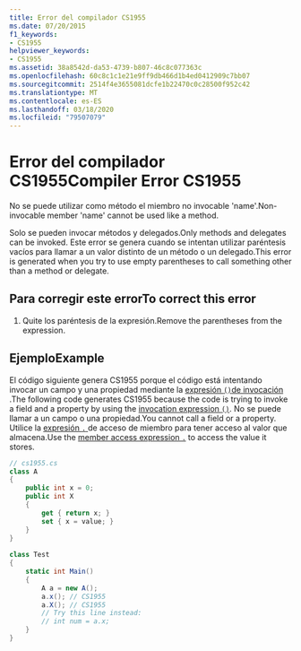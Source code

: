 ```yaml
---
title: Error del compilador CS1955
ms.date: 07/20/2015
f1_keywords:
- CS1955
helpviewer_keywords:
- CS1955
ms.assetid: 38a8542d-da53-4739-b807-46c8c077363c
ms.openlocfilehash: 60c8c1c1e21e9ff9db466d1b4ed0412909c7bb07
ms.sourcegitcommit: 2514f4e3655081dcfe1b22470c0c28500f952c42
ms.translationtype: MT
ms.contentlocale: es-ES
ms.lasthandoff: 03/18/2020
ms.locfileid: "79507079"
---
```

# <a name="compiler-error-cs1955"></a><span data-ttu-id="edfa3-102">Error del compilador CS1955</span><span class="sxs-lookup"><span data-stu-id="edfa3-102">Compiler Error CS1955</span></span>

<span data-ttu-id="edfa3-103">No se puede utilizar como método el miembro no invocable 'name'.</span><span class="sxs-lookup"><span data-stu-id="edfa3-103">Non-invocable member 'name' cannot be used like a method.</span></span>  
  
<span data-ttu-id="edfa3-104">Solo se pueden invocar métodos y delegados.</span><span class="sxs-lookup"><span data-stu-id="edfa3-104">Only methods and delegates can be invoked.</span></span> <span data-ttu-id="edfa3-105">Este error se genera cuando se intentan utilizar paréntesis vacíos para llamar a un valor distinto de un método o un delegado.</span><span class="sxs-lookup"><span data-stu-id="edfa3-105">This error is generated when you try to use empty parentheses to call something other than a method or delegate.</span></span>  
  
## <a name="to-correct-this-error"></a><span data-ttu-id="edfa3-106">Para corregir este error</span><span class="sxs-lookup"><span data-stu-id="edfa3-106">To correct this error</span></span>  
  
1. <span data-ttu-id="edfa3-107">Quite los paréntesis de la expresión.</span><span class="sxs-lookup"><span data-stu-id="edfa3-107">Remove the parentheses from the expression.</span></span>  
  
## <a name="example"></a><span data-ttu-id="edfa3-108">Ejemplo</span><span class="sxs-lookup"><span data-stu-id="edfa3-108">Example</span></span>

<span data-ttu-id="edfa3-109">El código siguiente genera CS1955 porque el código está intentando invocar un campo y una propiedad mediante la [expresión `()`de invocación ](../language-reference/operators/member-access-operators.md#invocation-expression-).</span><span class="sxs-lookup"><span data-stu-id="edfa3-109">The following code generates CS1955 because the code is trying to invoke a field and a property by using the [invocation expression `()`](../language-reference/operators/member-access-operators.md#invocation-expression-).</span></span> <span data-ttu-id="edfa3-110">No se puede llamar a un campo o una propiedad.</span><span class="sxs-lookup"><span data-stu-id="edfa3-110">You cannot call a field or a property.</span></span> <span data-ttu-id="edfa3-111">Utilice la [expresión `.` ](../language-reference/operators/member-access-operators.md#member-access-expression-) de acceso de miembro para tener acceso al valor que almacena.</span><span class="sxs-lookup"><span data-stu-id="edfa3-111">Use the [member access expression `.`](../language-reference/operators/member-access-operators.md#member-access-expression-) to access the value it stores.</span></span>
  
```csharp  
// cs1955.cs  
class A  
{  
    public int x = 0;  
    public int X  
    {  
        get { return x; }  
        set { x = value; }  
    }  
}  
  
class Test  
{  
    static int Main()  
    {  
        A a = new A();  
        a.x(); // CS1955  
        a.X(); // CS1955  
        // Try this line instead:  
        // int num = a.x;  
    }  
}  
```
